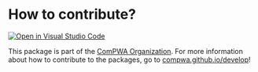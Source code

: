 # How to contribute?

[![Open in Visual Studio Code](https://img.shields.io/badge/vscode-open-blue?logo=visualstudiocode)](https://open.vscode.dev/ComPWA/tensorwaves)

This package is part of the [ComPWA Organization](https://github.com/ComPWA). For more information about how to contribute to the packages, go to [compwa.github.io/develop](https://compwa.github.io/develop)!
